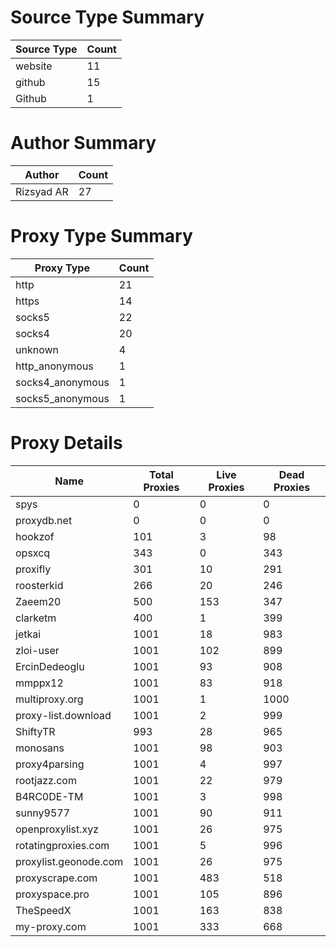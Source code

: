 # Source Type Summary

| Source Type | Count |
|-------------|-------|
| website | 11 |
| github | 15 |
| Github | 1 |


# Author Summary

| Author | Count |
|--------|-------|
| Rizsyad AR | 27 |


# Proxy Type Summary

| Proxy Type | Count |
|------------|-------|
| http | 21 |
| https | 14 |
| socks5 | 22 |
| socks4 | 20 |
| unknown | 4 |
| http_anonymous | 1 |
| socks4_anonymous | 1 |
| socks5_anonymous | 1 |


# Proxy Details

| Name | Total Proxies | Live Proxies | Dead Proxies |
|------|---------------|--------------|---------------|
| spys | 0 | 0 | 0 |
| proxydb.net | 0 | 0 | 0 |
| hookzof | 101 | 3 | 98 |
| opsxcq | 343 | 0 | 343 |
| proxifly | 301 | 10 | 291 |
| roosterkid | 266 | 20 | 246 |
| Zaeem20 | 500 | 153 | 347 |
| clarketm | 400 | 1 | 399 |
| jetkai | 1001 | 18 | 983 |
| zloi-user | 1001 | 102 | 899 |
| ErcinDedeoglu | 1001 | 93 | 908 |
| mmppx12 | 1001 | 83 | 918 |
| multiproxy.org | 1001 | 1 | 1000 |
| proxy-list.download | 1001 | 2 | 999 |
| ShiftyTR | 993 | 28 | 965 |
| monosans | 1001 | 98 | 903 |
| proxy4parsing | 1001 | 4 | 997 |
| rootjazz.com | 1001 | 22 | 979 |
| B4RC0DE-TM | 1001 | 3 | 998 |
| sunny9577 | 1001 | 90 | 911 |
| openproxylist.xyz | 1001 | 26 | 975 |
| rotatingproxies.com | 1001 | 5 | 996 |
| proxylist.geonode.com | 1001 | 26 | 975 |
| proxyscrape.com | 1001 | 483 | 518 |
| proxyspace.pro | 1001 | 105 | 896 |
| TheSpeedX | 1001 | 163 | 838 |
| my-proxy.com | 1001 | 333 | 668 |
